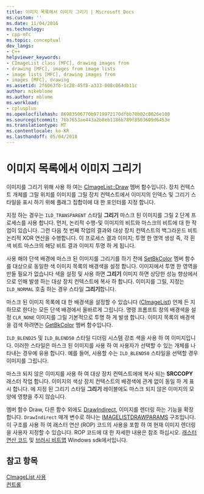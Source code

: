 ```yaml
---
title: 이미지 목록에서 이미지 그리기 | Microsoft Docs
ms.custom: ''
ms.date: 11/04/2016
ms.technology:
- cpp-mfc
ms.topic: conceptual
dev_langs:
- C++
helpviewer_keywords:
- CImageList class [MFC], drawing images from
- drawing [MFC], images from image lists
- image lists [MFC], drawing images from
- images [MFC], drawing
ms.assetid: 2f6063fb-1c28-45f8-a333-008c064db11c
author: mikeblome
ms.author: mblome
ms.workload:
- cplusplus
ms.openlocfilehash: 86983506770b9719972170dfbb70b02c8026e108
ms.sourcegitcommit: 76b7653ae443a2b8eb1186b789f8503609d6453e
ms.translationtype: MT
ms.contentlocale: ko-KR
ms.lasthandoff: 05/04/2018
---
```

# <a name="drawing-images-from-an-image-list"></a>이미지 목록에서 이미지 그리기
이미지를 그리기 위해 사용 하 여는 [CImageList::Draw](../mfc/reference/cimagelist-class.md#draw) 멤버 함수입니다. 장치 컨텍스트 개체를 그릴 위치를 이미지를 그릴 장치 컨텍스트에서 이미지의 인덱스 및 그리기 스타일을 표시 하기 위해 플래그 집합이에 대 한 포인터를 지정 합니다.  
  
 지정 하는 경우는 `ILD_TRANSPARENT` 스타일 **그리기** 마스크 된 이미지를 그릴 2 단계 프로세스를 사용 합니다. 먼저, 논리적 수행-및 이미지의 비트와 마스크의 비트에 대 한 작업이 있습니다. 그런 다음 첫 번째 작업의 결과와 대상 장치 컨텍스트의 백그라운드 비트 논리적 XOR 연산을 수행합니다. 이 프로세스 결과 이미지; 투명 한 영역 생성 즉, 각 흰색 비트 마스크의 해당 비트 결과 이미지 투명 하 게 됩니다.  
  
 사용 해야 단색 배경에 마스크 된 이미지를 그리기를 하기 전에 [SetBkColor](../mfc/reference/cimagelist-class.md#setbkcolor) 멤버 함수를 대상으로 동일한 색 이미지 목록의 배경색을 설정 합니다. 이미지에서 투명 한 영역을 만들 필요가 없습니다 색을 설정 및 사용 하면 **그리기** 이미지 하면 상당한 성능 향상에서으로 인해 발생 하는 대상 장치 컨텍스트에 복사 하 합니다. 이미지를 그릴, 지정는 `ILD_NORMAL` 호출 하는 경우 스타일 **그리기**합니다.  
  
 마스크 된 이미지 목록에 대 한 배경색을 설정할 수 있습니다 ([CImageList](../mfc/reference/cimagelist-class.md)) 언제 든 지 하므로 한다는 모든 단색 배경에서 올바르게 그립니다. 명령 프롬프트 창의 배경색을 설정 `CLR_NONE` 이미지를 그릴 기본적으로 투명 하 게 발생 합니다. 이미지 목록의 배경색을 검색 하려면는 [GetBkColor](../mfc/reference/cimagelist-class.md#getbkcolor) 멤버 함수입니다.  
  
 `ILD_BLEND25` 및 `ILD_BLEND50` 스타일 디더링 시스템 강조 색을 사용 하 여 이미지입니다. 이러한 스타일은 마스크 된 이미지를 사용 하 여 사용자가 선택할 수 있는 개체를 나타내는 경우에 유용 합니다. 예를 들어, 사용할 수는 `ILD_BLEND50` 스타일을 선택할 경우 이미지를 그립니다.  
  
 마스크 되지 않은 이미지를 사용 하 여 대상 장치 컨텍스트에에 복사 되는 **SRCCOPY** 래스터 작업 합니다. 이미지의 색상 장치 컨텍스트의 배경색에 관계 없이 동일 하 게 표시 합니다. 에 지정 된 그리기 스타일 **그리기** 레이블에도 마스크 되지 않은 이미지의 모양에 영향을 주지 않습니다.  
  
 멤버 함수 Draw, 다른 함수 외에도 [DrawIndirect](../mfc/reference/cimagelist-class.md#drawindirect), 이미지를 렌더링 하는 기능을 확장 합니다. `DrawIndirect` 매개 변수로 하나는 [IMAGELISTDRAWPARAMS](http://msdn.microsoft.com/library/windows/desktop/bb761395) 구조입니다. 이 구조를 사용 하 여 래스터 연산 (ROP) 코드의 사용을 포함 하 여 현재 이미지 렌더링을 사용자 지정할 수 있습니다. ROP 코드에 대 한 자세한 내용은 참조 하십시오. [래스터 연산 코드](http://msdn.microsoft.com/library/windows/desktop/dd162892) 및 [브러시 비트맵](http://msdn.microsoft.com/library/windows/desktop/dd183378) Windows sdk에서입니다.  
  
## <a name="see-also"></a>참고 항목  
 [CImageList 사용](../mfc/using-cimagelist.md)   
 [컨트롤](../mfc/controls-mfc.md)

